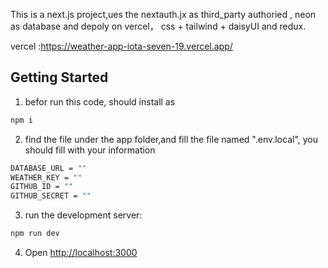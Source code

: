 This is a next.js project,ues the nextauth.jx as third_party authoried , neon as database and depoly on vercel， css + tailwind + daisyUI and redux.

vercel :https://weather-app-iota-seven-19.vercel.app/

## Getting Started

1. befor run this code, should install as

```bash
npm i
```

2. find the file under the app folder,and fill the file named ".env.local", you should fill with your information

```bash
DATABASE_URL = ""
WEATHER_KEY = ""
GITHUB_ID = ""
GITHUB_SECRET = ""
```

3. run the development server:

```bash
npm run dev

```

4. Open [http://localhost:3000](http://localhost:3000)
